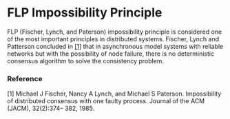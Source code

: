 # FLP Impossibility Principle

FLP (Fischer, Lynch, and Paterson) impossibility principle is considered one of the most important principles in distributed systems. Fischer, Lynch and Patterson concluded in [\[1\]](flp-impossibility-principle.md#reference) that in asynchronous model systems with reliable networks but with the possibility of node failure, there is no deterministic consensus algorithm to solve the consistency problem.

### Reference

\[1] Michael J Fischer, Nancy A Lynch, and Michael S Paterson. Impossibility of distributed consensus with one faulty process. Journal of the ACM (JACM), 32(2):374– 382, 1985.
